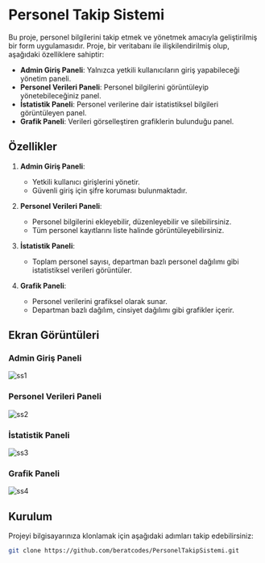 # Personel Takip Sistemi

Bu proje, personel bilgilerini takip etmek ve yönetmek amacıyla geliştirilmiş bir form uygulamasıdır. Proje, bir veritabanı ile ilişkilendirilmiş olup, aşağıdaki özelliklere sahiptir:

- **Admin Giriş Paneli**: Yalnızca yetkili kullanıcıların giriş yapabileceği yönetim paneli.
- **Personel Verileri Paneli**: Personel bilgilerini görüntüleyip yönetebileceğiniz panel.
- **İstatistik Paneli**: Personel verilerine dair istatistiksel bilgileri görüntüleyen panel.
- **Grafik Paneli**: Verileri görselleştiren grafiklerin bulunduğu panel.

## Özellikler

1. **Admin Giriş Paneli**:
   - Yetkili kullanıcı girişlerini yönetir.
   - Güvenli giriş için şifre koruması bulunmaktadır.

2. **Personel Verileri Paneli**:
   - Personel bilgilerini ekleyebilir, düzenleyebilir ve silebilirsiniz.
   - Tüm personel kayıtlarını liste halinde görüntüleyebilirsiniz.

3. **İstatistik Paneli**:
   - Toplam personel sayısı, departman bazlı personel dağılımı gibi istatistiksel verileri görüntüler.

4. **Grafik Paneli**:
   - Personel verilerini grafiksel olarak sunar.
   - Departman bazlı dağılım, cinsiyet dağılımı gibi grafikler içerir.

## Ekran Görüntüleri

### Admin Giriş Paneli
![ss1](https://github.com/user-attachments/assets/f832e372-da23-4b53-8882-03186b5aa598)


### Personel Verileri Paneli
![ss2](https://github.com/user-attachments/assets/9a349add-03ca-4858-a4a2-39808a651909)

### İstatistik Paneli
![ss3](https://github.com/user-attachments/assets/135f18a6-9c47-4de1-9029-c1d22c9439ac)


### Grafik Paneli
![ss4](https://github.com/user-attachments/assets/b8de6613-8aad-4497-8a65-ac4f97b2a80f)


## Kurulum

Projeyi bilgisayarınıza klonlamak için aşağıdaki adımları takip edebilirsiniz:

```bash
git clone https://github.com/beratcodes/PersonelTakipSistemi.git
